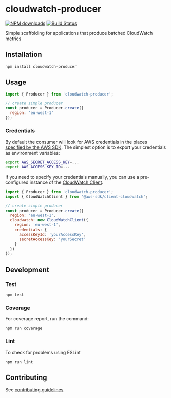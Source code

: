 # cloudwatch-producer

[![NPM downloads](https://img.shields.io/npm/dm/cloudwatch-producer.svg?style=flat)](https://npmjs.org/package/cloudwatch-producer)
[![Build Status](https://github.com/bbc/cloudwatch-producer/actions/workflows/test.yml/badge.svg)](https://github.com/bbc/cloudwatch-producer/actions/workflows/test.yml)

Simple scaffolding for applications that produce batched CloudWatch metrics

## Installation

```
npm install cloudwatch-producer
```

## Usage

```js
import { Producer } from 'cloudwatch-producer';

// create simple producer
const producer = Producer.create({
  region: 'eu-west-1'
});
```

### Credentials

By default the consumer will look for AWS credentials in the places [specified by the AWS SDK](http://docs.aws.amazon.com/AWSJavaScriptSDK/guide/node-configuring.html#Setting_AWS_Credentials). The simplest option is to export your credentials as environment variables:

```bash
export AWS_SECRET_ACCESS_KEY=...
export AWS_ACCESS_KEY_ID=...
```

If you need to specify your credentials manually, you can use a pre-configured instance of the [CloudWatch Client](https://docs.aws.amazon.com/AWSJavaScriptSDK/v3/latest/clients/client-cloudwatch/index.html).

```js
import { Producer } from 'cloudwatch-producer';
import { CloudWatchClient } from '@aws-sdk/client-cloudwatch';

// create simple producer
const producer = Producer.create({
  region: 'eu-west-1',
  cloudwatch: new CloudWatchClient({
    region: 'eu-west-1',
    credentials: {
      accessKeyId: 'yourAccessKey',
      secretAccessKey: 'yourSecret'
    }
  })
});
```

## Development

### Test

```
npm test
```

### Coverage

For coverage report, run the command:

```
npm run coverage
```

### Lint

To check for problems using ESLint

```
npm run lint
```

## Contributing

See [contributing guidelines](./.github/CONTRIBUTING.md)
